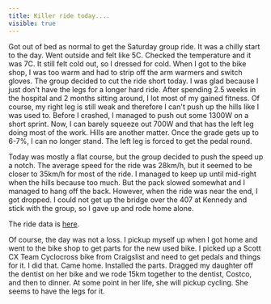 ---title: Killer ride today....visible: true---Got out of bed as normal to get the Saturday group ride. It was a chilly start to the day. Went outside and felt like 5C. Checked the temperature and it was 7C. It still felt cold out, so I dressed for cold. When I got to the bike shop, I was too warm and had to strip off the arm warmers and switch gloves. The group decided to cut the ride short today. I was glad because I just don't have the legs for a longer hard ride. After spending 2.5 weeks in the hospital and 2 months sitting around, I lot most of my gained fitness. Of course, my right leg is still weak and therefore I can't push up the hills like I was used to. Before I crashed, I managed to push out some 1300W on a short sprint. Now, I can barely squeeze out 700W and that has the left leg doing most of the work. Hills are another matter. Once the grade gets up to 6-7%, I can no longer stand. The left leg is forced to get the pedal round.

Today was mostly a flat course, but the group decided to push the speed up a notch. The average speed for the ride was 28km/h, but it seemed to be closer to 35km/h for most of the ride. I managed to keep up until mid-right when the hills because too much. But the pack slowed somewhat and I managed to hang off the back. However, when the ride was near the end, I got dropped. I could not get up the bridge over the 407 at Kennedy and stick with the group, so I gave up and rode home alone.

The ride data is <a href="http://tpks.ws/6w6I" target="_blank">here</a>.

Of course, the day was not a loss. I pickup myself up when I got home and went to the bike shop to get parts for the new used bike. I picked up a Scott CX Team Cyclocross bike from Craigslist and need to get pedals and things for it. I did that. Came home. Installed the parts. Dragged my daughter off the dentist on her bike and we rode 15km together to the dentist, Costco, and then to dinner. At some point in her life, she will pickup cycling. She seems to have the legs for it.

 